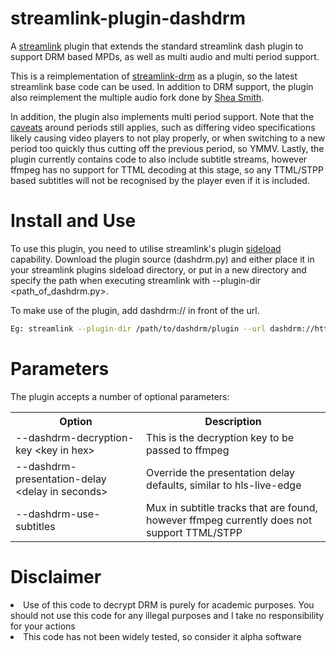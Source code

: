 # streamlink-plugin-dashdrm

A [streamlink](https://github.com/streamlink/streamlink) plugin that extends the standard streamlink dash plugin to support DRM based MPDs, as well as multi audio and multi period support.

This is a reimplementation of [streamlink-drm](https://github.com/ImAleeexx/streamlink-drm) as a plugin, so the latest streamlink base code can be used. In addition to DRM support, the plugin also reimplement the multiple audio fork done by [Shea Smith](https://github.com/SheaSmith/streamlink-drm). 

In addition, the plugin also implements multi period support. Note that the [caveats](https://github.com/streamlink/streamlink/issues/5058) around periods still applies, such as differing video specifications likely causing video players to not play properly, or when switching to a new period too quickly thus cutting off the previous period, so YMMV. Lastly, the plugin currently contains code to also include subtitle streams, however ffmpeg has no support for TTML decoding at this stage, so any TTML/STPP based subtitles will not be recognised by the player even if it is included.

# Install and Use

To use this plugin, you need to utilise streamlink's plugin [sideload](https://streamlink.github.io/latest/cli/plugin-sideloading.html) capability. Download the plugin source (dashdrm.py) and either place it in your streamlink plugins sideload directory, or put in a new directory and specify the path when executing streamlink with --plugin-dir <path_of_dashdrm.py>.

To make use of the plugin, add dashdrm:// in front of the url.
```sh
Eg: streamlink --plugin-dir /path/to/dashdrm/plugin --url dashdrm://http://abc.def/xyz.mpd best
```

# Parameters

The plugin accepts a number of optional parameters:
<TABLE>
  <TR>
    <TH>Option</TH>
    <TH>Description</TH>
  </TR>
  <TR>
    <TD>--dashdrm-decryption-key &ltkey in hex&gt</TD>
    <TD>This is the decryption key to be passed to ffmpeg</TD>
  </TR>
  <TR>
    <TD>--dashdrm-presentation-delay &ltdelay in seconds&gt</TD>
    <TD>Override the presentation delay defaults, similar to hls-live-edge</TD>
  </TR>
  <TR>
    <TD>--dashdrm-use-subtitles</TD>
    <TD>Mux in subtitle tracks that are found, however ffmpeg currently does not support TTML/STPP</TD>
  </TR>
</TABLE>

# Disclaimer

<LI>Use of this code to decrypt DRM is purely for academic purposes. You should not use this code for any illegal purposes and I take no responsibility for your actions</LI>
<LI>This code has not been widely tested, so consider it alpha software</LI>

